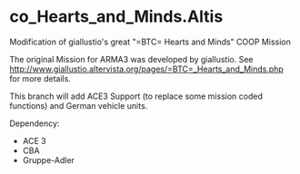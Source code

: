 # co_Hearts_and_Minds.Altis
Modification of giallustio's great "=BTC= Hearts and Minds" COOP Mission

The original Mission for ARMA3 was developed by giallustio.
See http://www.giallustio.altervista.org/pages/=BTC=_Hearts_and_Minds.php for more details.


This branch will add ACE3 Support (to replace some mission coded functions) and German vehicle units.

Dependency:
* ACE 3
* CBA
* Gruppe-Adler
